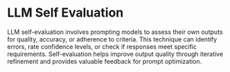 # LLM Self Evaluation

LLM self-evaluation involves prompting models to assess their own outputs for quality, accuracy, or adherence to criteria. This technique can identify errors, rate confidence levels, or check if responses meet specific requirements. Self-evaluation helps improve output quality through iterative refinement and provides valuable feedback for prompt optimization.